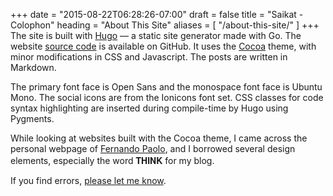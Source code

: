 +++
date = "2015-08-22T06:28:26-07:00"
draft = false
title = "Saikat - Colophon"
heading = "About This Site"
aliases = [
    "/about-this-site/"
]
+++
The site is built with [Hugo](https://gohugo.io/) — a static site generator made with Go. 
The website [source code](/) is available on GitHub. 
It uses the [Cocoa](github.com/nishanths/cocoa-hugo-theme) theme,
with minor modifications in CSS and Javascript.
The posts are written in Markdown.

The primary font face is Open Sans and the monospace font face is Ubuntu Mono.
The social icons are from the Ionicons font set. 
CSS classes for code syntax highlighting are inserted during compile-time by Hugo using Pygments.

While looking at websites built with the Cocoa theme, I came across the personal webpage of [Fernando Paolo](http://fspaolo.net/),
and I borrowed several design elements, 
especially the word <span style="text-transform:uppercase; font-family:'Raleway', 'Helvetica Neue', 'Arial', sans-serif; font-weight:bold">Think</span> for my blog.

If you find errors, [please let me know](hellosbanerj).
